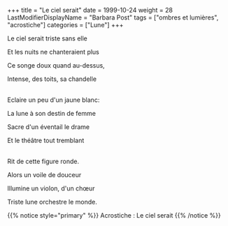 +++
title = "Le ciel serait"
date = 1999-10-24
weight = 28
LastModifierDisplayName = "Barbara Post"
tags = ["ombres et lumières", "acrostiche"]
categories = ["Lune"]
+++

Le ciel serait triste sans elle

Et les nuits ne chanteraient plus

Ce songe doux quand au-dessus,

Intense, des toits, sa chandelle

 \
Eclaire un peu d'un jaune blanc:

La lune à son destin de femme

Sacre d'un éventail le drame

Et le théâtre tout tremblant

 \
Rit de cette figure ronde.

Alors un voile de douceur

Illumine un violon, d'un chœur

Triste lune orchestre le monde.

{{% notice style="primary" %}}
Acrostiche : Le ciel serait
{{% /notice %}}
